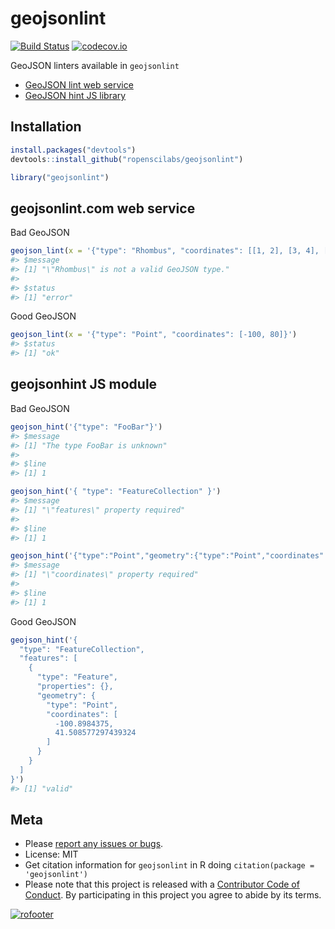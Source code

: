 geojsonlint
===========



[![Build Status](https://api.travis-ci.org/ropenscilabs/geojsonlint.png)](https://travis-ci.org/ropenscilabs/geojsonlint)
[![codecov.io](https://codecov.io/github/ropenscilabs/geojsonlint/coverage.svg?branch=master)](https://codecov.io/github/ropenscilabs/geojsonlint?branch=master)

GeoJSON linters available in `geojsonlint`

* [GeoJSON lint web service](http://geojsonlint.com/)
* [GeoJSON hint JS library](https://www.npmjs.com/package/geojsonhint)

## Installation


```r
install.packages("devtools")
devtools::install_github("ropenscilabs/geojsonlint")
```


```r
library("geojsonlint")
```

## geojsonlint.com web service

Bad GeoJSON


```r
geojson_lint(x = '{"type": "Rhombus", "coordinates": [[1, 2], [3, 4], [5, 6]]}')
#> $message
#> [1] "\"Rhombus\" is not a valid GeoJSON type."
#> 
#> $status
#> [1] "error"
```

Good GeoJSON


```r
geojson_lint(x = '{"type": "Point", "coordinates": [-100, 80]}')
#> $status
#> [1] "ok"
```

## geojsonhint JS module

Bad GeoJSON


```r
geojson_hint('{"type": "FooBar"}')
#> $message
#> [1] "The type FooBar is unknown"
#> 
#> $line
#> [1] 1
```


```r
geojson_hint('{ "type": "FeatureCollection" }')
#> $message
#> [1] "\"features\" property required"
#> 
#> $line
#> [1] 1
```


```r
geojson_hint('{"type":"Point","geometry":{"type":"Point","coordinates":[-80,40]},"properties":{}}')
#> $message
#> [1] "\"coordinates\" property required"
#> 
#> $line
#> [1] 1
```

Good GeoJSON


```r
geojson_hint('{
  "type": "FeatureCollection",
  "features": [
    {
      "type": "Feature",
      "properties": {},
      "geometry": {
        "type": "Point",
        "coordinates": [
          -100.8984375,
          41.508577297439324
        ]
      }
    }
  ]
}')
#> [1] "valid"
```

## Meta

* Please [report any issues or bugs](https://github.com/ropenscilabs/geojsonlint/issues).
* License: MIT
* Get citation information for `geojsonlint` in R doing `citation(package = 'geojsonlint')`
* Please note that this project is released with a [Contributor Code of Conduct](CONDUCT.md). By participating in this project you agree to abide by its terms.

[![rofooter](http://ropensci.org/public_images/github_footer.png)](http://ropensci.org)
